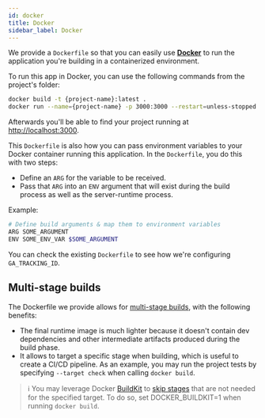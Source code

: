 ```yaml
---
id: docker
title: Docker
sidebar_label: Docker
---
```


We provide a `Dockerfile` so that you can easily use [**Docker**](https://www.docker.com/) to run the application you're building in a containerized environment.

To run this app in Docker, you can use the following commands from the project's folder:

```bash
docker build -t {project-name}:latest .
docker run --name={project-name} -p 3000:3000 --restart=unless-stopped -d {project-name}:latest
```

Afterwards you'll be able to find your project running at [http://localhost:3000](http://localhost:3000).

This `Dockerfile` is also how you can pass environment variables to your Docker container running this application. In the `Dockerfile`, you do this with two steps:

- Define an `ARG` for the variable to be received.
- Pass that `ARG` into an `ENV` argument that will exist during the build process as well as the server-runtime process.

Example:

```bash
# Define build arguments & map them to environment variables
ARG SOME_ARGUMENT
ENV SOME_ENV_VAR $SOME_ARGUMENT
```

You can check the existing `Dockerfile` to see how we're configuring `GA_TRACKING_ID`.

## Multi-stage builds

The Dockerfile we provide allows for [multi-stage builds](https://docs.docker.com/develop/develop-images/multistage-build/), with the following benefits:

- The final runtime image is much lighter because it doesn't contain dev dependencies and other intermediate artifacts produced during the build phase.
- It allows to target a specific stage when building, which is useful to create a CI/CD pipeline. As an example, you may run the project tests by specifying `--target check` when calling `docker build`.

> ℹ️ You may leverage Docker [BuildKit](https://docs.docker.com/develop/develop-images/build_enhancements/) to [skip stages](https://github.com/docker/cli/issues/1134#issuecomment-399005853) that are not needed for the specified target. To do so, set DOCKER_BUILDKIT=1 when running `docker build`.
